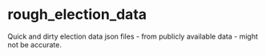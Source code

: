 # rough_election_data
Quick and dirty election data json files - from publicly available data - might not be accurate.
